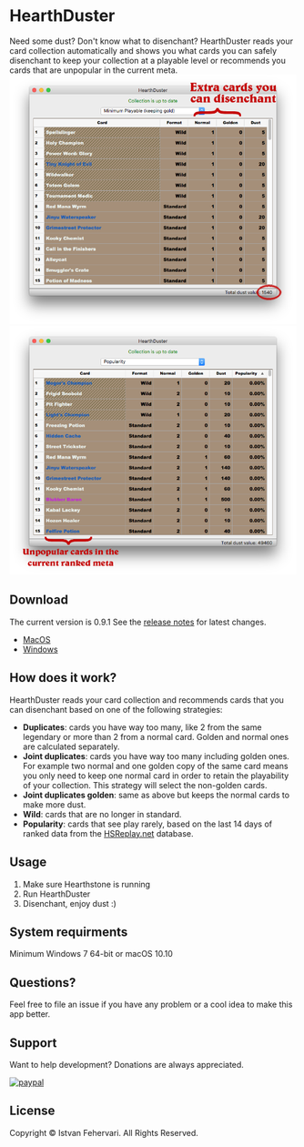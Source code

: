 # HearthDuster
Need some dust? Don't know what to disenchant? HearthDuster reads your card collection automatically and shows you what cards you can safely disenchant to keep your collection at a playable level or recommends you cards that are unpopular in the current meta.
![](screen1.png)
![](screen2.png)

## Download
The current version is 0.9.1 See the [release notes](ReleaseNotes.md) for latest changes.

- [MacOS](https://github.com/ifeherva/HearthDuster/releases/download/v0.9.1/HearthDuster_0_9_1_macOS.dmg)
- [Windows](https://github.com/ifeherva/HearthDuster/releases/download/v0.9.1/HearthDuster_0_9_1_win64.zip)

## How does it work?
HearthDuster reads your card collection and recommends cards that you can disenchant based on one of the following strategies:

- **Duplicates**: cards you have way too many, like 2 from the same legendary or more than 2 from a normal card. Golden and normal ones are calculated separately.
- **Joint duplicates**: cards you have way too many including golden ones. For example two normal and one golden copy of the same card means you only need to keep one normal card in order to retain the playability of your collection. This strategy will select the non-golden cards.
- **Joint duplicates golden**: same as above but keeps the normal cards to make more dust.
- **Wild**: cards that are no longer in standard.
- **Popularity**: cards that see play rarely, based on the last 14 days of ranked data from the [HSReplay.net](hsreplay.net) database.

## Usage
1. Make sure Hearthstone is running
2. Run HearthDuster
3. Disenchant, enjoy dust :)

## System requirments
Minimum Windows 7 64-bit or macOS 10.10

## Questions?
Feel free to file an issue if you have any problem or a cool idea to make this app better.

## Support
Want to help development? Donations are always appreciated.

[![paypal](https://www.paypalobjects.com/en_US/i/btn/btn_donateCC_LG.gif)](https://www.paypal.com/cgi-bin/webscr?cmd=_s-xclick&hosted_button_id=DJ2829XPVB4ZC)

## License

Copyright © Istvan Fehervari. All Rights Reserved.
